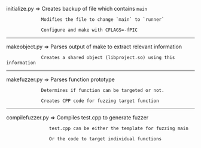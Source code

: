 
initialize.py => Creates backup of file which contains `main`

                 Modifies the file to change `main` to `runner`

                 Configure and make with CFLAGS=-fPIC


-------------------------------------------------------------------

makeobject.py => Parses output of make to extract relevant information

                 Creates a shared object (libproject.so) using this information

-------------------------------------------------------------------

makefuzzer.py => Parses function prototype

                 Determines if function can be targeted or not.

                 Creates CPP code for fuzzing target function

-------------------------------------------------------------------

compilefuzzer.py => Compiles test.cpp to generate fuzzer

                    test.cpp can be either the template for fuzzing main

                    Or the code to target individual functions
